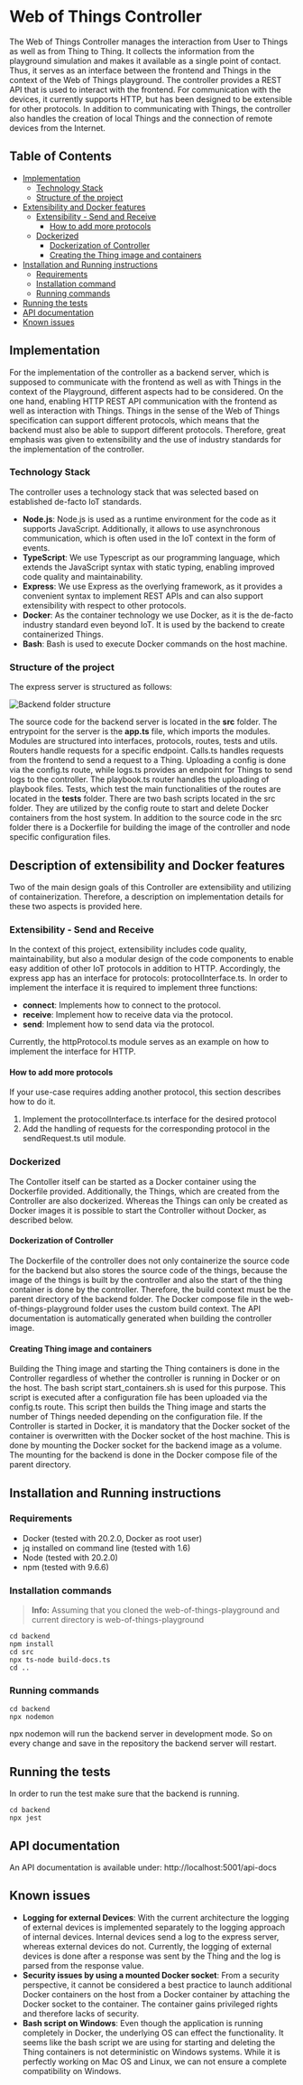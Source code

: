 # Web of Things Controller
The Web of Things Controller manages the interaction from User to Things as well as from Thing to Thing. It collects the information from the playground simulation and makes it available as a single point of contact. Thus, it serves as an interface between the frontend and Things in the context of the Web of Things playground. The controller provides a REST API that is used to interact with the frontend. For communication with the devices, it currently supports HTTP, but has been designed to be extensible for other protocols. In addition to communicating with Things, the controller also handles the creation of local Things and the connection of remote devices from the Internet.
## Table of Contents
- [Implementation](#implementation)
  - [Technology Stack](#technology-stack)
  - [Structure of the project](#structure-of-the-project)
- [Extensibility and Docker features](#description-of-extensibility-and-docker-features)
  - [Extensibility - Send and Receive](#extensibility---send-and-receive)
    - [How to add more protocols](#how-to-add-more-protocols)
  - [Dockerized](#dockerized)
    - [Dockerization of Controller](#dockerization-of-controller)
    - [Creating the Thing image and containers](#creating-thing-image-and-containers)
- [Installation and Running instructions](#installation-and-running-instructions)
  - [Requirements](#Requirements)
  - [Installation command](#installation-commands)
  - [Running commands](#running-commands)
- [Running the tests](#running-the-tests)
- [API documentation](#api-documentation)
- [Known issues](#known-issues)


## Implementation
For the implementation of the controller as a backend server, which is supposed to communicate with the frontend as well as with Things in the context of the Playground, different aspects had to be considered. On the one hand, enabling HTTP REST API communication with the frontend as well as interaction with Things. Things in the sense of the Web of Things specification can support different protocols, which means that the backend must also be able to support different protocols. Therefore, great emphasis was given to extensibility and the use of industry standards for the implementation of the controller.
### Technology Stack
The controller uses a technology stack that was selected based on established de-facto IoT standards.
- **Node.js**: Node.js is used as a runtime environment for the code as it supports JavaScript. Additionally, it allows to use asynchronous communication, which is often used in the IoT context in the form of events. 
- **TypeScript**: We use Typescript as our programming language, which extends the JavaScript syntax with static typing, enabling improved code quality and maintainability.
- **Express**: We use Express as the overlying framework, as it provides a convenient syntax to implement REST APIs and can also support extensibility with respect to other protocols.
- **Docker**: As the container technology we use Docker, as it is the de-facto industry standard even beyond IoT. It is used by the backend to create containerized Things.
- **Bash**: Bash is used to execute Docker commands on the host machine.

### Structure of the project
The express server is structured as follows:

![Backend folder structure](./../examples/applicationScreenshots/backendStructure.png)


The source code for the backend server is located in the **src** folder.
The entrypoint for the server is the **app.ts** file, which imports the modules. Modules are structured into interfaces, protocols, routes, tests and utils.
Routers handle requests for a specific endpoint. Calls.ts handles requests from the frontend to send a request to a Thing. Uploading a config is done via the config.ts route, while logs.ts provides an endpoint for Things to send logs to the controller.
The playbook.ts router handles the uploading of playbook files. Tests, which test the main functionalities of the routes are located in the **tests** folder.
There are two bash scripts located in the src folder. They are utilized by the config route to start and delete Docker containers from the host system.
In addition to the source code in the src folder there is a Dockerfile for building the image of the controller and node specific configuration files.


## Description of extensibility and Docker features
Two of the main design goals of this Controller are extensibility and utilizing of containerization.
Therefore, a description on implementation details for these two aspects is provided here.
### Extensibility - Send and Receive
In the context of this project, extensibility includes code quality, maintainability, but also a modular design of the code components to enable easy addition of other IoT protocols in addition to HTTP.
Accordingly, the express app has an interface for protocols: protocolInterface.ts. In order to implement the interface it is required to implement three functions:
- **connect**: Implements how to connect to the protocol. 
- **receive**: Implement how to receive data via the protocol.
- **send**: Implement how to send data via the protocol.

Currently, the httpProtocol.ts module serves as an example on how to implement the interface for HTTP.

#### How to add more protocols
If your use-case requires adding another protocol, this section describes how to do it.
1. Implement the protocolInterface.ts interface for the desired protocol
2. Add the handling of requests for the corresponding protocol in the sendRequest.ts util module.
### Dockerized
The Contoller itself can be started as a Docker container using the Dockerfile provided.
Additionally, the Things, which are created from the Controller are also dockerized.
Whereas the Things can only be created as Docker images it is possible to start the Controller without Docker, as described below.
#### Dockerization of Controller
The Dockerfile of the controller does not only containerize the source code for the backend but also stores the source code of the things, because the image of the things is built by the controller and also the start of the thing container is done by the controller. Therefore, the build context must be the parent directory of the backend folder. The Docker compose file in the web-of-things-playground folder uses the custom build context. The API documentation is automatically generated when building the controller image.
#### Creating Thing image and containers
Building the Thing image and starting the Thing containers is done in the Controller regardless of whether the controller is running in Docker or on the host.
The bash script start_containers.sh is used for this purpose. This script is executed after a configuration file has been uploaded via the config.ts route. This script then builds the Thing image and starts the number of Things needed depending on the configuration file.
If the Controller is started in Docker, it is mandatory that the Docker socket of the container is overwritten with the Docker socket of the host machine. This is done by mounting the Docker socket for the backend image as a volume. The mounting for the backend is done in the Docker compose file of the parent directory.

## Installation and Running instructions

### Requirements
- Docker (tested with 20.2.0, Docker as root user)
- jq installed on command line (tested with 1.6)
- Node (tested with 20.2.0)
- npm (tested with 9.6.6)
### Installation commands
> **Info:** Assuming that you cloned the web-of-things-playground and current directory is web-of-things-playground

```
cd backend
npm install
cd src
npx ts-node build-docs.ts
cd ..
```


### Running commands
```
cd backend
npx nodemon
```

npx nodemon will run the backend server in development mode. So on every change and save in the repository the backend server will restart.


## Running the tests
In order to run the test make sure that the backend is running.
```
cd backend
npx jest
```

## API documentation
An API documentation is available under: http://localhost:5001/api-docs

## Known issues
- **Logging for external Devices**:
With the current architecture the logging of external devices is implemented separately to the logging approach of internal devices. Internal devices send a log to the express server, whereas external devices do not. 
Currently, the logging of external devices is done after a response was sent by the Thing and the log is parsed from the response value. 
- **Security issues by using a mounted Docker socket**:
From a security perspective, it cannot be considered a best practice to launch additional Docker containers on the host from a Docker container by attaching the Docker socket to the container. The container gains privileged rights and therefore lacks of security. 
- **Bash script on Windows**:
Even though the application is running completely in Docker, the underlying OS can effect the functionality.
It seems like the bash script we are using for starting and deleting the Thing containers is not deterministic on 
Windows systems. While it is perfectly working on Mac OS and Linux, we can not ensure a complete compatibility on Windows.
